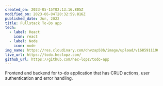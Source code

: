 ```yaml
---
created_on: 2023-05-15T02:13:16.805Z
modified_on: 2023-06-04T20:32:59.816Z
published_date: Jun, 2022
title: Fullstack To-Do app
tech:
  - label: React
    icon: react
  - label: Node
    icon: node
img_name: https://res.cloudinary.com/dnvzap50b/image/upload/v1685911190/portfolio/todo.heclopz.com__pnogo8.png
live_url: https://todo.heclopz.com/
github_url: https://github.com/hec-lopz/todo-app
---
```

Frontend and backend for to-do application that has CRUD actions, user authentication and error handling.